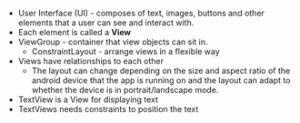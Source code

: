 - User Interface (UI) - composes of text, images, buttons and other elements that a user can see and interact with.
- Each element is called a **View**
- ViewGroup - container that view objects can sit in. 
	- ConstraintLayout - arrange views in a flexible way 
- Views have relationships to each other 
	- The layout can change depending on the size and aspect ratio of the android device that the app is running on and the layout can adapt to whether the device is in portrait/landscape mode. 
- TextView is a View for displaying text
- TextViews needs constraints to position the text 